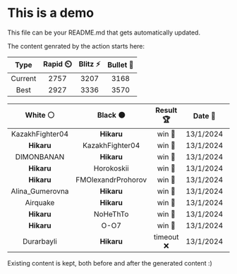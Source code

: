 # This is a demo

This file can be your README.md that gets automatically updated.

The content genrated by the action starts here:

<!--START_SECTION:chessStats-->
<!-- Automatically generated with https://github.com/Balastrong/chess-stats-action -->

| Type | Rapid ⏲️ | Blitz ⚡ | Bullet 🔫 |
|:---:|:---:|:---:|:---:|
| Current | 2757 | 3207 | 3168 |
| Best | 2927 | 3336 | 3570 |

| White ⚪ | Black ⚫ | Result 🏆 | Date 📅 | Position 🗺️ | Type 🕕 |
|:---:|:---:|:---:|:---:|:---:|:---:|
| KazakhFighter04 | **Hikaru** | win 🥇 | 13/1/2024 | <a href="http://www.ee.unb.ca/cgi-bin/tervo/fen.pl?select=8/p7/Pp2pk2/4b1p1/1P3p2/2PBnP2/7r/2BK2R1 w - -">Link</a> | Blitz |
| **Hikaru** | KazakhFighter04 | win 🥇 | 13/1/2024 | <a href="http://www.ee.unb.ca/cgi-bin/tervo/fen.pl?select=5rk1/R4ppp/4p3/1R6/8/PP1rP2P/5PP1/6K1 b - -">Link</a> | Blitz |
| DIMONBANAN | **Hikaru** | win 🥇 | 13/1/2024 | <a href="http://www.ee.unb.ca/cgi-bin/tervo/fen.pl?select=7k/R7/5Kp1/8/6Pp/5P2/8/q6r w - -">Link</a> | Bullet |
| **Hikaru** | Horokoskii | win 🥇 | 13/1/2024 | <a href="http://www.ee.unb.ca/cgi-bin/tervo/fen.pl?select=r1bq2kr/ppp2Qp1/4p2p/3nP1b1/8/3B4/PPPP2PP/R1B2RK1 b - -">Link</a> | Bullet |
| **Hikaru** | FMOlexandrProhorov | win 🥇 | 13/1/2024 | <a href="http://www.ee.unb.ca/cgi-bin/tervo/fen.pl?select=2B5/8/3B2k1/3R4/ppn1P3/8/PPP5/1K6 b - -">Link</a> | Bullet |
| Alina_Gumerovna | **Hikaru** | win 🥇 | 13/1/2024 | <a href="http://www.ee.unb.ca/cgi-bin/tervo/fen.pl?select=2k5/ppp2Bpp/8/8/6P1/1P3b1P/P4P2/3rK1R1 w - -">Link</a> | Bullet |
| Airquake | **Hikaru** | win 🥇 | 13/1/2024 | <a href="http://www.ee.unb.ca/cgi-bin/tervo/fen.pl?select=8/5p1p/6p1/4p3/4k3/6P1/4P1KP/2b5 w - -">Link</a> | Bullet |
| **Hikaru** | NoHeThTo | win 🥇 | 13/1/2024 | <a href="http://www.ee.unb.ca/cgi-bin/tervo/fen.pl?select=r1b1Q2k/6b1/p3p2p/2B1P1p1/4P3/1Bp5/PPP3PP/3q1R1K b - -">Link</a> | Bullet |
| **Hikaru** | O-O7 | win 🥇 | 13/1/2024 | <a href="http://www.ee.unb.ca/cgi-bin/tervo/fen.pl?select=2r5/1p1n4/p2kpp2/8/3p2p1/2p3P1/P2R4/2K5 b - -">Link</a> | Bullet |
| Durarbayli | **Hikaru** | timeout ❌ | 13/1/2024 | <a href="http://www.ee.unb.ca/cgi-bin/tervo/fen.pl?select=8/6kP/8/p1P1K3/8/3B4/P7/8 b - -">Link</a> | Bullet |

<!--END_SECTION:chessStats-->

Existing content is kept, both before and after the generated content :)
